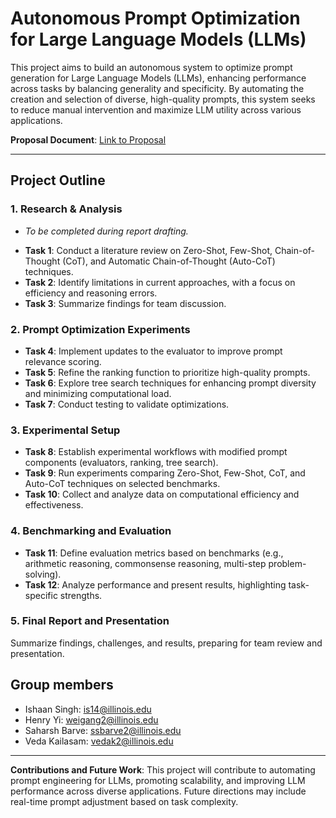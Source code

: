 # Autonomous Prompt Optimization for Large Language Models (LLMs)

This project aims to build an autonomous system to optimize prompt generation for Large Language Models (LLMs), enhancing performance across tasks by balancing generality and specificity. By automating the creation and selection of diverse, high-quality prompts, this system seeks to reduce manual intervention and maximize LLM utility across various applications.

**Proposal Document**: [Link to Proposal](https://docs.google.com/document/d/1NuH-juFnK-06XQE0cOYiUpV2loC1j3ePd4-OfXM7r2A/edit)

---

## Project Outline

### 1. **Research & Analysis**

* _To be completed during report drafting._

- **Task 1**: Conduct a literature review on Zero-Shot, Few-Shot, Chain-of-Thought (CoT), and Automatic Chain-of-Thought (Auto-CoT) techniques.
- **Task 2**: Identify limitations in current approaches, with a focus on efficiency and reasoning errors.
- **Task 3**: Summarize findings for team discussion.

### 2. **Prompt Optimization Experiments**

- **Task 4**: Implement updates to the evaluator to improve prompt relevance scoring.
- **Task 5**: Refine the ranking function to prioritize high-quality prompts.
- **Task 6**: Explore tree search techniques for enhancing prompt diversity and minimizing computational load.
- **Task 7**: Conduct testing to validate optimizations.

### 3. **Experimental Setup**

- **Task 8**: Establish experimental workflows with modified prompt components (evaluators, ranking, tree search).
- **Task 9**: Run experiments comparing Zero-Shot, Few-Shot, CoT, and Auto-CoT techniques on selected benchmarks.
- **Task 10**: Collect and analyze data on computational efficiency and effectiveness.

### 4. **Benchmarking and Evaluation**

- **Task 11**: Define evaluation metrics based on benchmarks (e.g., arithmetic reasoning, commonsense reasoning, multi-step problem-solving).
- **Task 12**: Analyze performance and present results, highlighting task-specific strengths.

### 5. Final Report **and Presentation**

Summarize findings, challenges, and results, preparing for team review and presentation.

## Group members
- Ishaan Singh: is14@illinois.edu
- Henry Yi: weigang2@illinois.edu
- Saharsh Barve: ssbarve2@illinois.edu
- Veda Kailasam: vedak2@illinois.edu

--- 

**Contributions and Future Work**: This project will contribute to automating prompt engineering for LLMs, promoting scalability, and improving LLM performance across diverse applications. Future directions may include real-time prompt adjustment based on task complexity.
